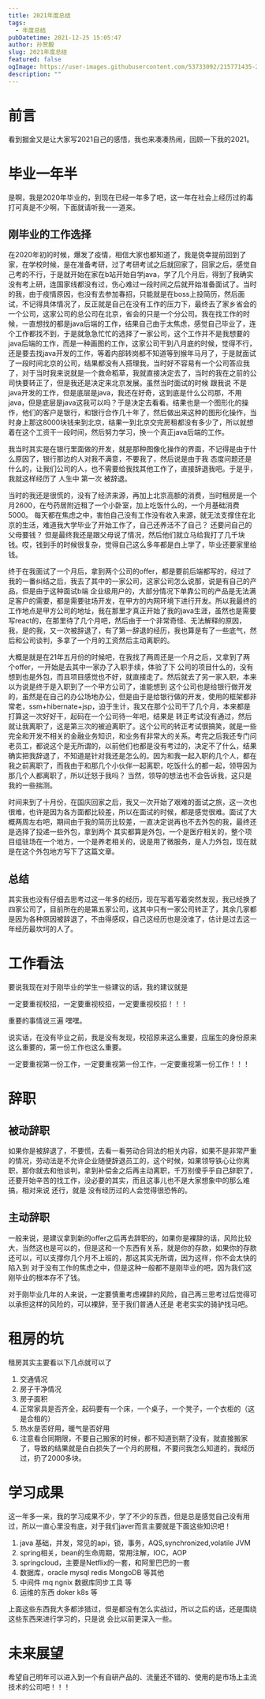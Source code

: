```yaml
---
title: 2021年度总结
tags:
  - 年度总结
pubDatetime: 2021-12-25 15:05:47
author: 孙贺毅
slug: 2021年度总结
featured: false
ogImage: https://user-images.githubusercontent.com/53733092/215771435-25408246-2309-4f8b-a781-1f3d93bdf0ec.png
description: ""
---
```


# 前言

看到掘金又是让大家写2021自己的感悟，我也来凑凑热闹，回顾一下我的2021。

# 毕业一年半

是啊，我是2020年毕业的，到现在已经一年多了吧，这一年在社会上经历过的毒打可真是不少啊，下面就请听我一一道来。

## 刚毕业的工作选择

在2020年初的时候，爆发了疫情，相信大家也都知道了，我是侥幸提前回到了家，在学校时候，是在准备考研，过了考研考试之后就回家了，回家之后，感觉自己考的不行，于是就开始在家在b站开始自学java，学了几个月后，得到了我确实没有考上研，连国家线都没有过，伤心难过一段时间之后就开始准备面试了。当时的我，由于疫情原因，也没有去参加春招，只能就是在boss上投简历，然后面试，不记得具体情况了，反正就是自己在没有工作的压力下，最终去了家乡省会的一个公司，这家公司的总公司在北京，省会的只是一个分公司。我在找工作的时候，一直想找的都是java后端的工作，结果自己由于太焦虑，感觉自己毕业了，连个工作都找不到，于是就急急忙忙的选择了一家公司，这个工作并不是我想要的java后端的工作，而是一种画图的工作，这家公司干到八月底的时候，觉得不行，还是要去找java开发的工作，等着内部转岗都不知道等到猴年马月了，于是就面试了一段时间北京的公司，结果都没有人搭理我，当时好不容易有一个公司答应我了，对于当时我来说就是一个救命稻草，我就直接决定去了，当时的我在之前的公司快要转正了，但是我还是决定来北京发展。虽然当时面试的时候 跟我说 不是java开发的工作，但是底层是java，我还在好奇，这到底是什么公司那，不用java，但是底层是java这我可以吗？于是决定去看看。结果也是一个图形化的操作，他们的客户是银行，和银行合作几十年了，然后做出来这种的图形化操作，当时身上那这8000块钱来到北京，结果一到北京交完房租都没有多少了，所以就想着在这个工资干一段时间，然后努力学习，换一个真正java后端的工作。

我当时其实是在银行里面做的开发，就是那种图像化操作的界面，不记得是由于什么原因了，银行那边的人对我不满意，不要我了，然后说是由于我 态度问题还是什么的，让我们公司的人，也不需要给我找其他工作了，直接辞退我吧。于是乎，我就这样经历了 人生中 第一次 被辞退。

当时的我还是很慌的，没有了经济来源，再加上北京高额的消费，当时租房是一个月2600，在芍药居附近租了一个小卧室，加上吃饭什么的，一个月基础消费5000。 每天都在焦虑之中，害怕自己没有工作没有收入来源，就无法支撑住在北京的生活，难道我大学毕业了开始工作了，自己还养活不了自己？ 还要问自己的父母要钱？
但是最终我还是跟父母说了情况，然后他们就立马给我打了几千块钱。哎，钱到手的时候很复杂，觉得自己这么多年都是白上学了，毕业还要家里给钱。

终于在我面试了一个月后，拿到两个公司的offer，都是要前后端都写的，经过了我的一番纠结之后，我去了其中的一家公司，这家公司怎么说那，说是有自己的产品，但是由于这种面试b端 企业级用户的，大部分情况下单靠公司的产品是无法满足客户的需要，都是需要驻场开发，在甲方的内网环境下进行开发。所以我最终的工作地点是甲方公司的地址，我在那里才真正开始了我的java生涯，虽然也是需要写react的，在那里待了几个月吧，然后由于一个非常奇怪、无法解释的原因，我，是的我，又一次被辞退了，有了第一辞退的经历，我也算是有了一些底气，然后和公司谈判，多拿了一个月的工资然后主动离职的。

大概是就是在21年五月份的时候吧，在我找了两周还是一个月之后，又拿到了两个offer，一开始是去其中一家办了入职手续，体验了下 公司的项目什么的，没有想到也是外包，而且项目感觉也不好，就直接走了。然后就去了另一家入职，本来以为说是终于是入职到了一个甲方公司了，谁能想到 这个公司也是给银行做开发的，虽然是在自己的办公场地办公，但是由于是给银行做的开发，使用的框架都非常老，ssm+hibernate+jsp，迫于生计，我又在那个公司干了几个月，本来都是打算这一次好好干，起码在一个公司待一年吧，结果是 转正考试没有通过，然后就让我离职了，这是第三次的被迫离职了。这个公司的转正考试很搞笑，就是一些完全和开发不相关的金融业务知识，和业务有非常大的关系。考完之后我还专门问老员工，都说这个是无所谓的，以前他们也都是没有考过的，决定不了什么，结果确实把我辞退了，不知道是针对我还是怎么的。因为和我一起入职的几个人，都在我之前离职了，而我由于和那几个小伙伴一起离职，吃饭什么的都一起，领导因为那几个人都离职了，所以迁怒于我吗？ 当然，领导的想法也不会告诉我，这只是我的一些揣测。

时间来到了十月份，在国庆回家之后，我又一次开始了艰难的面试之旅，这一次也很难，也许是因为各方面都比较差，所以在面试的时候，都是感觉很难。面试了大概两周左右吧，期间由于我的简历比较差，一直决定说再也不去外包的我，最终还是选择了投递一些外包，拿到两个 其实都算是外包，一个是医疗相关的，整个项目组驻场在一个地方，一个是养老相关的，说是用了微服务，是人力外包，现在就是在这个外包地方写下了这篇文章。

## 总结

其实我也没有仔细去思考过这一年多的经历，现在写着写着突然发现，我已经换了四家公司了，目前所在的是第五家公司，这其中只有一家公司转正了，其余几家都是因为各种原因被辞退了，不由得感叹，自己这经历也是没谁了，估计是过去这一年经历最坎坷的人了。

# 工作看法

要说我现在对于刚毕业的学生一些建议的话，我的建议就是

一定要重视校招，一定要重视校招，一定要重视校招！！！

重要的事情说三遍 嘿嘿。

说实话，在没有毕业之前，我是没有发现，校招原来这么重要，应届生的身份原来这么重要的，第一份工作也这么重要。

一定要重视第一份工作，一定要重视第一份工作，一定要重视第一份工作！！！

# 辞职

## 被动辞职

如果你是被辞退了，不要慌，去看一看劳动合同法的相关内容，如果不是非常严重的情况，劳动法是不允许企业随便辞退员工的，这个时候，如果领导铁心让你离职，那你就去和他谈判，拿到补偿金之后再主动离职，千万别傻乎乎自己辞职了，还要开始辛苦的找工作，没必要的其实，而且这事儿也不是大家想象中的那么难搞，相对来说 还行，就是 没有经历过的人会觉得很恐怖的。

## 主动辞职

一般来说，是建议拿到新的offer之后再去辞职的，如果你是裸辞的话，风险比较大，当然这也是可以的，但是这和一个东西有关系，就是你的存款，如果你的存款还可以，可以支撑你几个月不上班的，那这其实无所谓，因为这样，你不会太快的陷入到 对于没有工作的焦虑之中，但是这种一般都不是刚毕业的吧，因为我们这刚毕业的根本存不了钱。

对于刚毕业几年的人来说，一定要慎重考虑裸辞的风险，自己再三思考过后觉得可以承担这样的风险的，可以裸辞，至于我们普通人还是 老老实实的骑驴找马吧。

# 租房的坑

租房其实主要看以下几点就可以了

1. 交通情况
2. 房子干净情况
3. 房子面积
4. 正常家具是否齐全，起码要有一个床，一个桌子，一个凳子，一个衣柜的（这是合租的）
5. 热水是否好用，暖气是否好用
6. 注意看合同期限，不要自己搬家的时候，都不知道到期了没有，就直接搬家了，导致的结果就是白白损失了一个月的房租，不要问我怎么知道的，我经历过，扔了2000多块。

# 学习成果

这一年多一来，我的学习成果不少，学了不少的东西，但是总是感觉自己没有用过，所以一直心里没有底，对于我们javer而言主要就是下面这些知识吧！

1. java 基础，并发，常见的api，锁，事务，AQS,synchronized,volatile JVM
2. spring相关，bean的生命周期，常用注解，IOC，AOP
3. springcloud，主要是Netflix的一套，和阿里巴巴的一套
4. 数据库，oracle mysql redis MongoDB 等其他
5. 中间件 mq ngnix 数据库同步工具 等
6. 运维的东西 doker k8s 等

上面这些东西我大多都涉猎过，但是都没有怎么实战过，所以之后的话，还是围绕这些东西来进行学习的，只是说 会比以前更深入一些。

# 未来展望

希望自己明年可以进入到一个有自研产品的、流量还不错的、使用的是市场上主流技术的公司吧！！！
